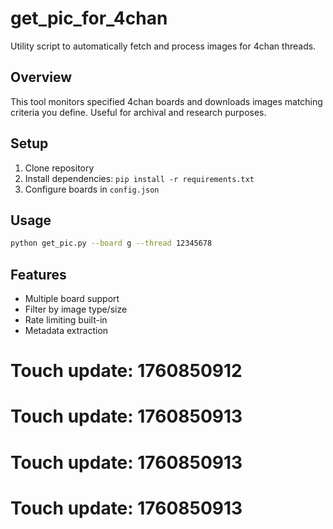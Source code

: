 # get_pic_for_4chan

Utility script to automatically fetch and process images for 4chan threads.

## Overview
This tool monitors specified 4chan boards and downloads images matching criteria you define. Useful for archival and research purposes.

## Setup
1. Clone repository
2. Install dependencies: `pip install -r requirements.txt`
3. Configure boards in `config.json`

## Usage
```bash
python get_pic.py --board g --thread 12345678
```

## Features
- Multiple board support
- Filter by image type/size
- Rate limiting built-in
- Metadata extraction

# Touch update: 1760850912

# Touch update: 1760850913

# Touch update: 1760850913

# Touch update: 1760850913
